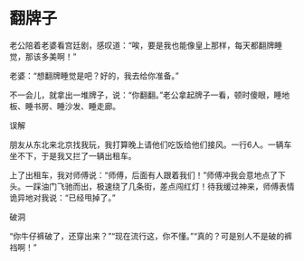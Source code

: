 # 翻牌子

老公陪着老婆看宫廷剧，感叹道：“唉，要是我也能像皇上那样，每天都翻牌睡觉，那该多美啊！” 

老婆：“想翻牌睡觉是吧？好的，我去给你准备。” 

不一会儿，就拿出一堆牌子，说：“你翻翻。”老公拿起牌子一看，顿时傻眼，睡地板、睡书房、睡沙发、睡走廊。 

误解 

朋友从东北来北京找我玩，我打算晚上请他们吃饭给他们接风。一行6人。一辆车坐不下，于是我又拦了一辆出租车。 

上了出租车，我对师傅说：“师傅，后面有人跟着我们！”师傅冲我会意地点了下头。一踩油门飞驰而出，极速绕了几条街，差点闯红灯！待我缓过神来，师傅表情诡异地对我说：“已经甩掉了。” 

破洞 

“你牛仔裤破了，还穿出来？”“现在流行这，你不懂。”“真的？可是别人不是破的裤裆啊！”